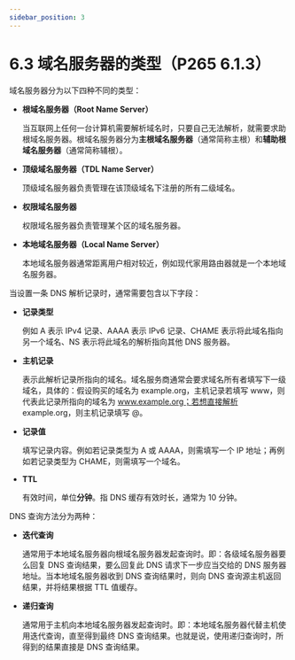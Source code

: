 ```yaml
---
sidebar_position: 3
---
```


# 6.3 域名服务器的类型（P265 6.1.3）

域名服务器分为以下四种不同的类型：

+ **根域名服务器（Root Name Server）**

  当互联网上任何一台计算机需要解析域名时，只要自己无法解析，就需要求助根域名服务器。根域名服务器分为**主根域名服务器**（通常简称主根）和**辅助根域名服务器**（通常简称辅根）。

+ **顶级域名服务器（TDL Name Server）**

  顶级域名服务器负责管理在该顶级域名下注册的所有二级域名。

+ **权限域名服务器**

  权限域名服务器负责管理某个区的域名服务器。

+ **本地域名服务器（Local Name Server）**

  本地域名服务器通常距离用户相对较近，例如现代家用路由器就是一个本地域名服务器。

当设置一条 DNS 解析记录时，通常需要包含以下字段：

+ **记录类型**

  例如 A 表示 IPv4 记录、AAAA 表示 IPv6 记录、CHAME 表示将此域名指向另一个域名、NS 表示将此域名的解析指向其他 DNS 服务器。

+ **主机记录**

  表示此解析记录所指向的域名。域名服务商通常会要求域名所有者填写下一级域名，具体的：假设购买的域名为 example.org，主机记录若填写 www，则代表此记录所指向的域名为 www.example.org；若想直接解析 example.org，则主机记录填写 @。

+ **记录值**

  填写记录内容。例如若记录类型为 A 或 AAAA，则需填写一个 IP 地址；再例如若记录类型为 CHAME，则需填写一个域名。

+ **TTL**

  有效时间，单位**分钟**。指 DNS 缓存有效时长，通常为 10 分钟。

DNS 查询方法分为两种：

+ **迭代查询**

  通常用于本地域名服务器向根域名服务器发起查询时。即：各级域名服务器要么回复 DNS 查询结果，要么回复此 DNS 请求下一步应当交给的 DNS 服务器地址。当本地域名服务器收到 DNS 查询结果时，则向 DNS 查询源主机返回结果，并将结果根据 TTL 值缓存。

+ **递归查询**

  通常用于主机向本地域名服务器发起查询时。即：本地域名服务器代替主机使用迭代查询，直至得到最终 DNS 查询结果。也就是说，使用递归查询时，所得到的结果直接是 DNS 查询结果。